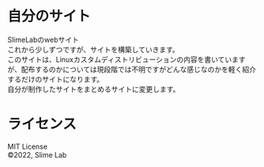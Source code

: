 # 自分のサイト
SlimeLabのwebサイト  
これから少しずつですが、サイトを構築していきます。  
このサイトは、Linuxカスタムディストリビューションの内容を書いていますが、配布するのかについては現段階では不明ですがどんな感じなのかを軽く紹介するだけのサイトになります。  
自分が制作したサイトをまとめるサイトに変更します。

# ライセンス
MIT License  
&#169;2022, Slime Lab

